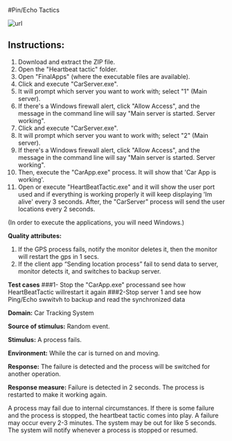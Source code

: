 #Pin/Echo Tactics

![url](http://attach.alruabye.net/SoftwareArchitectureTactics/pingecho.png)

Instructions:
-------------
1. Download and extract the ZIP file.
2. Open the "Heartbeat tactic" folder.
3. Open "FinalApps" (where the executable files are available).
4. Click and execute "CarServer.exe".
5. It will prompt which server you want to work with; select "1" (Main server).
6. If there's a Windows firewall alert, click "Allow Access", and the message in the command line will say "Main server is started. Server working".
7. Click and execute "CarServer.exe".
8. It will prompt which server you want to work with; select "2" (Main server).
9. If there's a Windows firewall alert, click "Allow Access", and the message in the command line will say "Main server is started. Server working".
7. Then, execute the "CarApp.exe" process. It will show that 'Car App is working'.
8. Open or execute "HeartBeatTactic.exe" and it will show the user port used and if everything is working properly it will keep displaying 'Im alive' every 3 seconds. After, the "CarServer" process will send the user locations every 2 seconds.


(In order to execute the applications, you will need Windows.)

**Quality attributes:**

1. If the GPS process  fails, notify the monitor deletes it, then the monitor will restart the gps in 1 secs.
2. If the client app “Sending location process” fail to send data to server, monitor  detects it, and switches to backup server.

**Test cases**
###1- Stop the "CarApp.exe" processand see how HeartBeatTactic willrestart it again
###2-Stop server 1 and see how Ping/Echo swwitvh to backup and read the synchronized data


**Domain:** Car Tracking System

**Source of stimulus:**
Random event.

**Stimulus:**
A process fails.

**Environment:**
While the car is turned on and moving.

**Response:**
The failure is detected and the process will be switched for another operation.

**Response measure:**
Failure is detected in 2 seconds. The process is restarted to make it working again.

A process may fail due to internal circumstances.
If there is some failure and the process is stopped, the heartbeat tactic comes into play.
A failure may occur every 2-3 minutes.
The system may be out for like 5 seconds.
The system will notify whenever a process is stopped or resumed.
